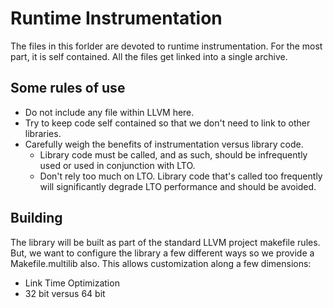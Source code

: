 Runtime Instrumentation
=======================

The files in this forlder are devoted to runtime instrumentation.  For the most part, it is self contained. All the files
get linked into a single archive.  

Some rules of use
-----------------

* Do not include any file within LLVM here.
* Try to keep code self contained so that we don't need to link to other libraries.
* Carefully weigh the benefits of instrumentation versus library code.  
    - Library code must be called, and as such, should be infrequently used or used in conjunction with LTO.  
    - Don't rely too much on LTO. Library code that's called too frequently will significantly degrade LTO performance and should be avoided.

Building
-------

The library will be built as part of the standard LLVM project makefile rules.  But, we want to configure the library a few different
ways so we provide a Makefile.multilib also.  This allows customization along a few dimensions:

- Link Time Optimization
- 32 bit versus 64 bit